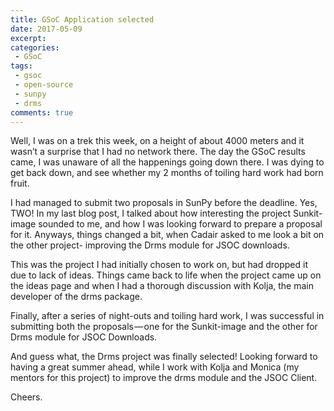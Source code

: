 ```yaml
---
title: GSoC Application selected
date: 2017-05-09
excerpt:
categories:
 - GSoC
tags:
 - gsoc
 - open-source
 - sunpy
 - drms
comments: true
---
```


Well, I was on a trek this week, on a height of about 4000 meters and it wasn’t a surprise that I had no network there. The day the GSoC results came, I was unaware of all the happenings going down there. I was dying to get back down, and see whether my 2 months of toiling hard work had born fruit.
<!-- more -->
I had managed to submit two proposals in SunPy before the deadline. Yes, TWO! In my last blog post, I talked about how interesting the project Sunkit-image sounded to me, and how I was looking forward to prepare a proposal for it. Anyways, things changed a bit, when Cadair asked to me look a bit on the other project- improving the Drms module for JSOC downloads.

This was the project I had initially chosen to work on, but had dropped it due to lack of ideas. Things came back to life when the project came up on the ideas page and when I had a thorough discussion with Kolja, the main developer of the drms package.

Finally, after a series of night-outs and toiling hard work, I was successful in submitting both the proposals — one for the Sunkit-image and the other for Drms module for JSOC Downloads.

And guess what, the Drms project was finally selected! Looking forward to having a great summer ahead, while I work with Kolja and Monica (my mentors for this project) to improve the drms module and the JSOC Client.

Cheers.
